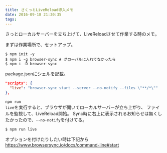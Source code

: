 ```yaml
---
title: さくっとLiveReload導入メモ
date: 2016-09-18 21:30:35
tags:
---
```


さっとローカルサーバーを立ち上げて、LiveReloadさせて作業する時のメモ。

まずは作業場所で、セットアップ。

``` shell
$ npm init -y
$ npm i -g browser-sync # グローバルに入れてなかったら
$ npm i -D browser-sync
```

package.jsonにシェルを記載。

``` json
"scripts": {
  "live": "browser-sync start --server --no-notify --files \"**/*\""
},
```

<code>npm run live</code>を実行すると、ブラウザが開いてローカルサーバーが立ち上がり、
ファイルを監視して、LiveReload開始。
Sync時に右上に表示されるお知らせは無くしたかったので、<code>--no-notify</code>を付けてる。

``` shell
$ npm run live
```

オプションを付けたりしたい時は下記から
<a href="https://www.browsersync.io/docs/command-line#start">https://www.browsersync.io/docs/command-line#start</a>